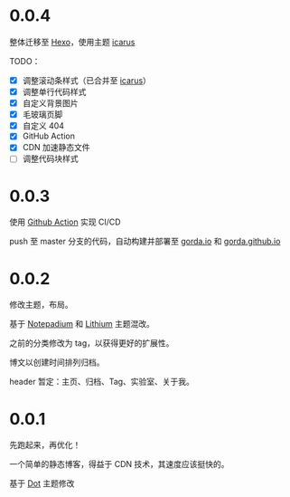 # 0.0.4

整体迁移至 [Hexo](https://hexo.io/)，使用主题 [icarus](https://github.com/ppoffice/hexo-theme-icarus)

TODO：

- [x] 调整滚动条样式（已合并至 [icarus](https://github.com/ppoffice/hexo-theme-icarus/pull/767)）
- [x] 调整单行代码样式
- [x] 自定义背景图片
- [x] 毛玻璃页脚
- [x] 自定义 404 
- [x] GitHub Action
- [x] CDN 加速静态文件
- [ ] 调整代码块样式

# 0.0.3

使用 [Github Action](https://github.com/features/actions) 实现 CI/CD

push 至 master 分支的代码，自动构建并部署至 [gorda.io](https://gorda.io) 和 [gorda.github.io](https://gorda.github.io)

# 0.0.2

修改主题，布局。

基于 [Notepadium](https://themes.gohugo.io/hugo-notepadium/) 和 [Lithium](https://themes.gohugo.io/hugo-lithium-theme/) 主题混改。

之前的分类修改为 tag，以获得更好的扩展性。

博文以创建时间排列归档。

header 暂定：主页、归档、Tag、实验室、关于我。

# 0.0.1

先跑起来，再优化！

一个简单的静态博客，得益于 CDN 技术，其速度应该挺快的。

基于 [Dot](https://themes.gohugo.io/dot-hugo-documentation-theme/) 主题修改